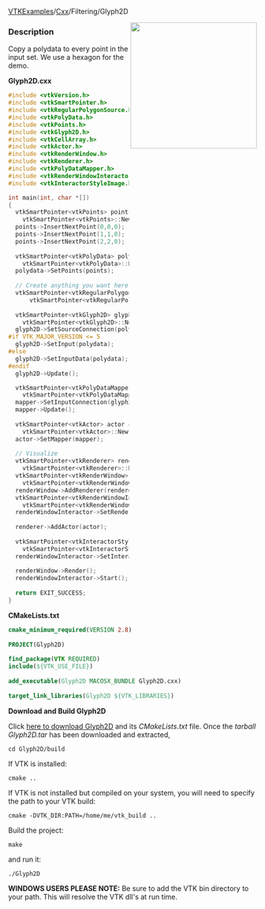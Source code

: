 [VTKExamples](/home/)/[Cxx](/Cxx)/Filtering/Glyph2D

<img align="right" src="https://github.com/lorensen/VTKExamples/blob/gh-pages/Testing/Baseline/Filtering/TestGlyph2D.png?raw=true" width="256" />

### Description
Copy a polydata to every point in the input set. We use a hexagon for the demo.

**Glyph2D.cxx**
```c++
#include <vtkVersion.h>
#include <vtkSmartPointer.h>
#include <vtkRegularPolygonSource.h>
#include <vtkPolyData.h>
#include <vtkPoints.h>
#include <vtkGlyph2D.h>
#include <vtkCellArray.h>
#include <vtkActor.h>
#include <vtkRenderWindow.h>
#include <vtkRenderer.h>
#include <vtkPolyDataMapper.h>
#include <vtkRenderWindowInteractor.h>
#include <vtkInteractorStyleImage.h>

int main(int, char *[])
{
  vtkSmartPointer<vtkPoints> points = 
    vtkSmartPointer<vtkPoints>::New();
  points->InsertNextPoint(0,0,0);
  points->InsertNextPoint(1,1,0);
  points->InsertNextPoint(2,2,0);
  
  vtkSmartPointer<vtkPolyData> polydata = 
    vtkSmartPointer<vtkPolyData>::New();
  polydata->SetPoints(points);
  
  // Create anything you want here, we will use a polygon for the demo.
  vtkSmartPointer<vtkRegularPolygonSource> polygonSource = 
      vtkSmartPointer<vtkRegularPolygonSource>::New(); //default is 6 sides
  
  vtkSmartPointer<vtkGlyph2D> glyph2D = 
    vtkSmartPointer<vtkGlyph2D>::New();
  glyph2D->SetSourceConnection(polygonSource->GetOutputPort());
#if VTK_MAJOR_VERSION <= 5
  glyph2D->SetInput(polydata);
#else
  glyph2D->SetInputData(polydata);
#endif
  glyph2D->Update();

  vtkSmartPointer<vtkPolyDataMapper> mapper = 
    vtkSmartPointer<vtkPolyDataMapper>::New();
  mapper->SetInputConnection(glyph2D->GetOutputPort());
  mapper->Update();
 
  vtkSmartPointer<vtkActor> actor = 
    vtkSmartPointer<vtkActor>::New();
  actor->SetMapper(mapper);
 
  // Visualize
  vtkSmartPointer<vtkRenderer> renderer = 
    vtkSmartPointer<vtkRenderer>::New();
  vtkSmartPointer<vtkRenderWindow> renderWindow = 
    vtkSmartPointer<vtkRenderWindow>::New();
  renderWindow->AddRenderer(renderer);
  vtkSmartPointer<vtkRenderWindowInteractor> renderWindowInteractor = 
    vtkSmartPointer<vtkRenderWindowInteractor>::New();
  renderWindowInteractor->SetRenderWindow(renderWindow);
 
  renderer->AddActor(actor);
 
  vtkSmartPointer<vtkInteractorStyleImage> style = 
    vtkSmartPointer<vtkInteractorStyleImage>::New();
  renderWindowInteractor->SetInteractorStyle( style );
  
  renderWindow->Render();
  renderWindowInteractor->Start();
  
  return EXIT_SUCCESS;
}
```
**CMakeLists.txt**
```cmake
cmake_minimum_required(VERSION 2.8)
 
PROJECT(Glyph2D)
 
find_package(VTK REQUIRED)
include(${VTK_USE_FILE})
 
add_executable(Glyph2D MACOSX_BUNDLE Glyph2D.cxx)
 
target_link_libraries(Glyph2D ${VTK_LIBRARIES})
```

**Download and Build Glyph2D**

Click [here to download Glyph2D](https://github.com/lorensen/VTKWikiExamplesTarballs/raw/master/Glyph2D.tar) and its *CMakeLists.txt* file.
Once the *tarball Glyph2D.tar* has been downloaded and extracted,
```
cd Glyph2D/build 
```
If VTK is installed:
```
cmake ..
```
If VTK is not installed but compiled on your system, you will need to specify the path to your VTK build:
```
cmake -DVTK_DIR:PATH=/home/me/vtk_build ..
```
Build the project:
```
make
```
and run it:
```
./Glyph2D
```
**WINDOWS USERS PLEASE NOTE:** Be sure to add the VTK bin directory to your path. This will resolve the VTK dll's at run time.

